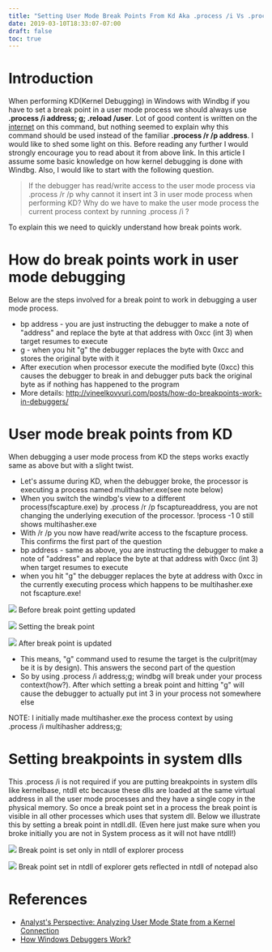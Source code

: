 ```yaml
---
title: "Setting User Mode Break Points From Kd Aka .process /i Vs .process /r /p"
date: 2019-03-10T18:33:07-07:00
draft: false
toc: true
---
```


# Introduction

When performing KD(Kernel Debugging) in Windows with Windbg if you have to set a
break point in a user mode process we should always use **.process /i address;
g; .reload /user**. Lot of good content is written on the
[internet](https://www.osronline.com/article.cfm%5Earticle=576.htm) on this
command, but nothing seemed to explain why this command should be used instead
of the familiar **.process /r /p address**. I would like to shed some light on
this. Before reading any further I would strongly encourage you to read about it
from above link. In this article I assume some basic knowledge on how kernel
debugging is done with Windbg. Also, I would like to start with the following
question.

> If the debugger has read/write access to the user mode process via .process /r
/p why cannot it insert int 3 in user mode process when performing KD? Why do we
have to make the user mode process the current process context by running
.process /i ?

To explain this we need to quickly understand how break points work.

# How do break points work in user mode debugging

Below are the steps involved for a break point to work in debugging a user mode process.

- bp address - you are just instructing the debugger to make a note of
  "address" and replace the byte at that address with 0xcc (int 3) when
  target resumes to execute
- g - when you hit "g" the debugger replaces the byte with 0xcc and stores
  the original byte with it
- After execution when processor execute the modified byte (0xcc) this
  causes the debugger to break in and debugger puts back the original byte
  as if nothing has happened to the program
- More details:
  http://vineelkovvuri.com/posts/how-do-breakpoints-work-in-debuggers/

# User mode break points from KD

When debugging a user mode process from KD the steps works exactly same as above
but with a slight twist.

- Let's assume during KD, when the debugger broke, the processor is
  executing a process named mulithasher.exe(see note below)
- When you switch the windbg's view to a different process(fscapture.exe) by
  .process /r /p fscaptureaddress, you are not changing the underlying
  execution of the processor. !process -1 0 still shows multihasher.exe
- With /r /p you now have read/write access to the fscapture process. This
  confirms the first part of the question
- bp address - same as above, you are instructing the debugger to make a
  note of "address" and replace the byte at that address with 0xcc (int 3)
  when target resumes to execute
- when you hit "g" the debugger replaces the byte at address with 0xcc in
  the currently executing process which happens to be multihasher.exe not
  fscapture.exe!

![](UsermodeBreakPointFromKD1.png)
Before break point getting updated

![](UsermodeBreakPointFromKD2.png)
Setting the break point

![](UsermodeBreakPointFromKD3.png)
After break point is updated

- This means, "g" command used to resume the target is the culprit(may be it
  is by design). This answers the second part of the question
- So by using .process /i address;g; windbg will break under your process
  context(how?). After which setting a break point and hitting "g" will
  cause the debugger to actually put int 3 in your process not somewhere
  else

NOTE: I initially made multihasher.exe the process context by using .process /i
      multihasher address;g;

# Setting breakpoints in system dlls

This .process /i is not required if you are putting breakpoints in system dlls
like kernelbase, ntdll etc because these dlls are loaded at the same virtual
address in all the user mode processes and they have a single copy in the
physical memory. So once a break point set in a process the break point is
visible in all other processes which uses that system dll. Below we illustrate
this by setting a break point in ntdll.dll. (Even here just make sure when you
broke initially you are not in System process as it will not have ntdll!)

![](UsermodeBreakPointFromKD4.png)
Break point is set only in ntdll of explorer process

![](UsermodeBreakPointFromKD5.png)
Break point set in ntdll of explorer gets reflected in ntdll of notepad also

# References

- [Analyst's Perspective: Analyzing User Mode State from a Kernel Connection](https://www.osronline.com/article.cfm%5Earticle=576.htm)
- [How Windows Debuggers Work?](https://www.microsoftpressstore.com/articles/article.aspx?p=2201303&seqNum=2)

